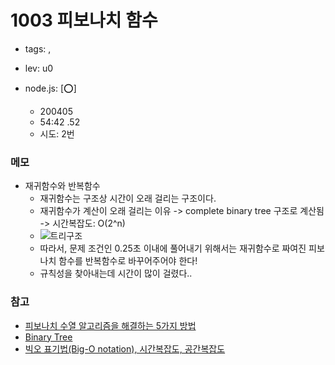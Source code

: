 # 1003 피보나치 함수
 - tags: ,
 - lev: u0

- node.js: [:o:]
  - 200405
  - 54:42 .52 
  - 시도: 2번


### 메모
 - 재귀함수와 반복함수
   - 재귀함수는 구조상 시간이 오래 걸리는 구조이다.
   - 재귀함수가 계산이 오래 걸리는 이유 -> complete binary tree 구조로 계산됨 -> 시간복잡도: O(2^n)
   - ![트리구조](https://img1.daumcdn.net/thumb/R800x0/?scode=mtistory2&fname=https%3A%2F%2Ft1.daumcdn.net%2Fcfile%2Ftistory%2F216DF84957B87E6125)
   - 따라서, 문제 조건인 0.25초 이내에 풀어내기 위해서는 재귀함수로 짜여진 피보나치 함수를 반복함수로 바꾸어주어야 한다!
   - 규칙성을 찾아내는데 시간이 많이 걸렸다..

### 참고
 - [피보나치 수열 알고리즘을 해결하는 5가지 방법](https://shoark7.github.io/programming/algorithm/%ED%94%BC%EB%B3%B4%EB%82%98%EC%B9%98-%EC%95%8C%EA%B3%A0%EB%A6%AC%EC%A6%98%EC%9D%84-%ED%95%B4%EA%B2%B0%ED%95%98%EB%8A%94-5%EA%B0%80%EC%A7%80-%EB%B0%A9%EB%B2%95)
 - [Binary Tree](https://greatzzo.tistory.com/14)
 - [빅오 표기법(Big-O notation), 시간복잡도, 공간복잡도](https://blog.naver.com/kks227/220769859177)

